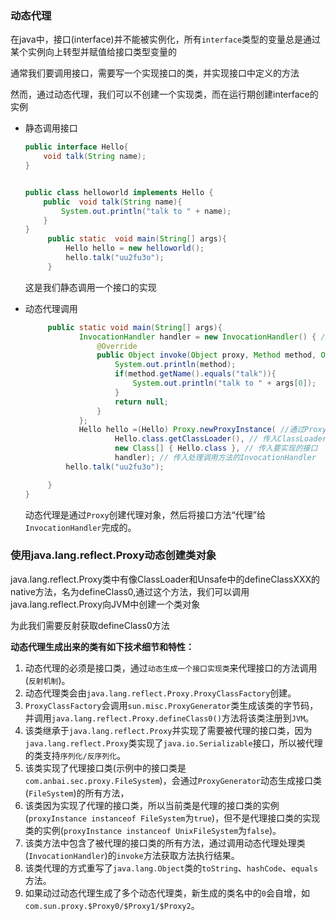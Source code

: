 ### 动态代理

在java中，接口(interface)并不能被实例化，所有`interface`类型的变量总是通过某个实例向上转型并赋值给接口类型变量的

通常我们要调用接口，需要写一个实现接口的类，并实现接口中定义的方法

然而，通过动态代理，我们可以不创建一个实现类，而在运行期创建interface的实例

+ 静态调用接口

  ```java
  public interface Hello{
      void talk(String name);
  }
  
  
  public class helloworld implements Hello {
      public  void talk(String name){
          System.out.println("talk to " + name);
      }
  }
       public static  void main(String[] args){
           Hello hello = new helloworld();
           hello.talk("uu2fu3o");
       }
  ```

  这是我们静态调用一个接口的实现

+ 动态代理调用

  ```java
       public static void main(String[] args){
              InvocationHandler handler = new InvocationHandler() { //匿名类的写法，负责实现接口的方法调用
                  @Override
                  public Object invoke(Object proxy, Method method, Object[] args) throws Throwable { //重写invoke方法
                      System.out.println(method);
                      if(method.getName().equals("talk")){
                          System.out.println("talk to " + args[0]);
                      }
                      return null;
                  }
              };
              Hello hello =(Hello) Proxy.newProxyInstance( //通过Proxy.newProxyInstance()创建interface实例
                      Hello.class.getClassLoader(), // 传入ClassLoader
                      new Class[] { Hello.class }, // 传入要实现的接口
                      handler); // 传入处理调用方法的InvocationHandler
           hello.talk("uu2fu3o");
  
       }
  }
  ```
  
  动态代理是通过`Proxy`创建代理对象，然后将接口方法“代理”给`InvocationHandler`完成的。

### 使用java.lang.reflect.Proxy动态创建类对象

java.lang.reflect.Proxy类中有像ClassLoader和Unsafe中的defineClassXXX的native方法，名为defineClass0,通过这个方法，我们可以调用java.lang.reflect.Proxy向JVM中创建一个类对象

为此我们需要反射获取defineClass0方法

**动态代理生成出来的类有如下技术细节和特性：**

1. 动态代理的必须是接口类，通过`动态生成一个接口实现类`来代理接口的方法调用(`反射机制`)。
2. 动态代理类会由`java.lang.reflect.Proxy.ProxyClassFactory`创建。
3. `ProxyClassFactory`会调用`sun.misc.ProxyGenerator`类生成该类的字节码，并调用`java.lang.reflect.Proxy.defineClass0()`方法将该类注册到`JVM`。
4. 该类继承于`java.lang.reflect.Proxy`并实现了需要被代理的接口类，因为`java.lang.reflect.Proxy`类实现了`java.io.Serializable`接口，所以被代理的类支持`序列化/反序列化`。
5. 该类实现了代理接口类(示例中的接口类是`com.anbai.sec.proxy.FileSystem`)，会通过`ProxyGenerator`动态生成接口类(`FileSystem`)的所有方法，
6. 该类因为实现了代理的接口类，所以当前类是代理的接口类的实例(`proxyInstance instanceof FileSystem`为`true`)，但不是代理接口类的实现类的实例(`proxyInstance instanceof UnixFileSystem`为`false`)。
7. 该类方法中包含了被代理的接口类的所有方法，通过调用动态代理处理类(`InvocationHandler`)的`invoke`方法获取方法执行结果。
8. 该类代理的方式重写了`java.lang.Object`类的`toString`、`hashCode`、`equals`方法。
9. 如果动过动态代理生成了多个动态代理类，新生成的类名中的`0`会自增，如`com.sun.proxy.$Proxy0/$Proxy1/$Proxy2`。